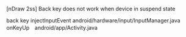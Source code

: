 [nDraw 2ss] Back key does not work when device in suspend state

back key
injectInputEvent android/hardware/input/InputManager.java
onKeyUp　android/app/Activity.java


